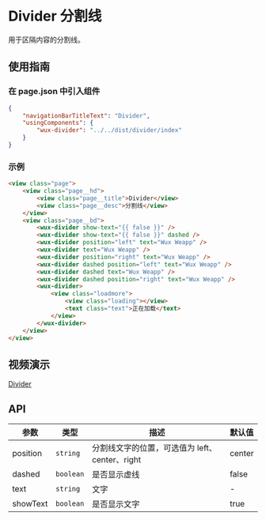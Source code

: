 # Divider 分割线

用于区隔内容的分割线。

## 使用指南

### 在 page.json 中引入组件

```json
{
    "navigationBarTitleText": "Divider",
    "usingComponents": {
        "wux-divider": "../../dist/divider/index"
    }
}
```

### 示例

```html
<view class="page">
    <view class="page__hd">
        <view class="page__title">Divider</view>
        <view class="page__desc">分割线</view>
    </view>
    <view class="page__bd">
        <wux-divider show-text="{{ false }}" />
        <wux-divider show-text="{{ false }}" dashed />
        <wux-divider position="left" text="Wux Weapp" />
        <wux-divider text="Wux Weapp" />
        <wux-divider position="right" text="Wux Weapp" />
        <wux-divider dashed position="left" text="Wux Weapp" />
        <wux-divider dashed text="Wux Weapp" />
        <wux-divider dashed position="right" text="Wux Weapp" />
        <wux-divider>
            <view class="loadmore">
                <view class="loading"></view>
                <text class="text">正在加载</text>
            </view>
        </wux-divider>
    </view>
</view>
```

## 视频演示

[Divider](./_media/divider.mp4 ':include :type=iframe width=375px height=667px')

## API

| 参数 | 类型 | 描述 | 默认值 |
| --- | --- | --- | --- |
| position | <code>string</code> | 分割线文字的位置，可选值为 left、center、right | center |
| dashed | <code>boolean</code> | 是否显示虚线 | false |
| text | <code>string</code> | 文字 | - |
| showText | <code>boolean</code> | 是否显示文字 | true |